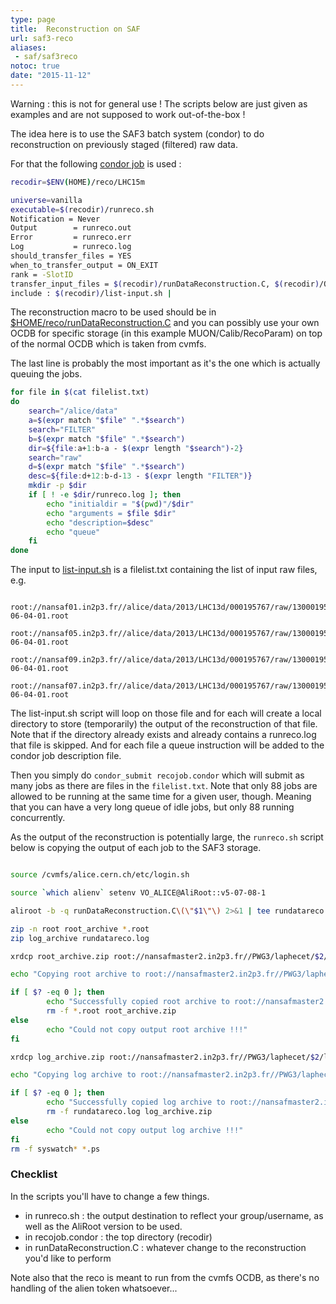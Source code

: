 ```yaml
---
type: page
title:  Reconstruction on SAF
url: saf3-reco
aliases:
 - saf/saf3reco
notoc: true
date: "2015-11-12"
---
```


Warning : this is not for general use ! The scripts below are just given as examples and are not supposed to work out-of-the-box !

The idea here is to use the SAF3 batch system (condor) to do reconstruction on previously staged (filtered) raw data.

For that the following [condor job](/page/saf3-reco/recojob.condor) is used :

```bash
recodir=$ENV(HOME)/reco/LHC15m

universe=vanilla
executable=$(recodir)/runreco.sh
Notification = Never
Output        = runreco.out
Error         = runreco.err
Log           = runreco.log
should_transfer_files = YES
when_to_transfer_output = ON_EXIT
rank = -SlotID
transfer_input_files = $(recodir)/runDataReconstruction.C, $(recodir)/OCDB
include : $(recodir)/list-input.sh |
```

The reconstruction macro to be used should be in [$HOME/reco/runDataReconstruction.C](/page/saf3-reco/runDataReconstruction.C) and you can possibly use your own OCDB for specific storage (in this example MUON/Calib/RecoParam) on top of the normal OCDB which is taken from cvmfs.

The last line is probably the most important as it's the one which is actually queuing the jobs.

```bash
for file in $(cat filelist.txt)
do
 	search="/alice/data"
  	a=$(expr match "$file" ".*$search")
  	search="FILTER"
  	b=$(expr match "$file" ".*$search")
  	dir=${file:a+1:b-a - $(expr length "$search")-2}
  	search="raw"
  	d=$(expr match "$file" ".*$search")
  	desc=${file:d+12:b-d-13 - $(expr length "FILTER")}
  	mkdir -p $dir
  	if [ ! -e $dir/runreco.log ]; then
  		echo "initialdir = "$(pwd)"/$dir"
  		echo "arguments = $file $dir"
    	echo "description=$desc"
  		echo "queue"
  	fi
done
```

The input to [list-input.sh](/page/saf3-reco/list-input.sh) is a filelist.txt containing the list of input raw files, e.g.

```Text
	root://nansaf01.in2p3.fr//alice/data/2013/LHC13d/000195767/raw/13000195767000.10.FILTER_RAWMUON_WITH_ALIPHYSICS_v5-06-04-01.root
	root://nansaf05.in2p3.fr//alice/data/2013/LHC13d/000195767/raw/13000195767000.11.FILTER_RAWMUON_WITH_ALIPHYSICS_v5-06-04-01.root
	root://nansaf09.in2p3.fr//alice/data/2013/LHC13d/000195767/raw/13000195767000.12.FILTER_RAWMUON_WITH_ALIPHYSICS_v5-06-04-01.root
	root://nansaf07.in2p3.fr//alice/data/2013/LHC13d/000195767/raw/13000195767000.13.FILTER_RAWMUON_WITH_ALIPHYSICS_v5-06-04-01.root
```

The list-input.sh script will loop on those file and for each will create a local directory to store (temporarily) the output of the reconstruction of that file. Note that if the directory already exists and already contains a runreco.log that file is skipped. And for each file a queue instruction will be added to the condor job description file.

Then you simply do `condor_submit recojob.condor` which will submit as many jobs as there are files in the `filelist.txt`. Note that only 88 jobs are allowed to be running at the same time for a given user, though. Meaning that you can have a very long queue of idle jobs, but only 88 running concurrently.

As the output of the reconstruction is potentially large, the `runreco.sh` script below is copying the output of each job to the SAF3 storage.

```bash

source /cvmfs/alice.cern.ch/etc/login.sh

source `which alienv` setenv VO_ALICE@AliRoot::v5-07-08-1

aliroot -b -q runDataReconstruction.C\(\"$1\"\) 2>&1 | tee rundatareco.log

zip -n root root_archive *.root
zip log_archive rundatareco.log

xrdcp root_archive.zip root://nansafmaster2.in2p3.fr//PWG3/laphecet/$2/root_archive.zip

echo "Copying root archive to root://nansafmaster2.in2p3.fr//PWG3/laphecet/$2/root_archive.zip"

if [ $? -eq 0 ]; then
		echo "Successfully copied root archive to root://nansafmaster2.in2p3.fr//PWG3/laphecet/$2/root_archive.zip"
		rm -f *.root root_archive.zip
else
		echo "Could not copy output root archive !!!"
fi

xrdcp log_archive.zip root://nansafmaster2.in2p3.fr//PWG3/laphecet/$2/log_archive.zip

echo "Copying log archive to root://nansafmaster2.in2p3.fr//PWG3/laphecet/$2/log_archive.zip"

if [ $? -eq 0 ]; then
		echo "Successfully copied log archive to root://nansafmaster2.in2p3.fr//PWG3/laphecet/$2/log_archive.zip"
		rm -f rundatareco.log log_archive.zip
else
		echo "Could not copy output log archive !!!"
fi
rm -f syswatch* *.ps
```

### Checklist

In the scripts you'll have to change a few things.

- in runreco.sh :  the output destination to reflect your group/username, as well as the AliRoot version to be used.
- in recojob.condor : the top directory (recodir)
- in runDataReconstruction.C : whatever change to the reconstruction you'd like to perform

Note also that the reco is meant to run from the cvmfs OCDB, as there's no handling of the alien token whatsoever...
